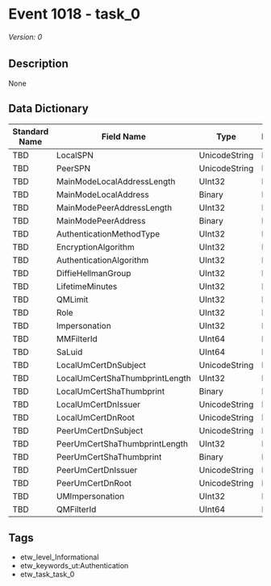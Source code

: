 # Event 1018 - task_0
###### Version: 0

## Description
None

## Data Dictionary
|Standard Name|Field Name|Type|Description|Sample Value|
|---|---|---|---|---|
|TBD|LocalSPN|UnicodeString|None|`None`|
|TBD|PeerSPN|UnicodeString|None|`None`|
|TBD|MainModeLocalAddressLength|UInt32|None|`None`|
|TBD|MainModeLocalAddress|Binary|None|`None`|
|TBD|MainModePeerAddressLength|UInt32|None|`None`|
|TBD|MainModePeerAddress|Binary|None|`None`|
|TBD|AuthenticationMethodType|UInt32|None|`None`|
|TBD|EncryptionAlgorithm|UInt32|None|`None`|
|TBD|AuthenticationAlgorithm|UInt32|None|`None`|
|TBD|DiffieHellmanGroup|UInt32|None|`None`|
|TBD|LifetimeMinutes|UInt32|None|`None`|
|TBD|QMLimit|UInt32|None|`None`|
|TBD|Role|UInt32|None|`None`|
|TBD|Impersonation|UInt32|None|`None`|
|TBD|MMFilterId|UInt64|None|`None`|
|TBD|SaLuid|UInt64|None|`None`|
|TBD|LocalUmCertDnSubject|UnicodeString|None|`None`|
|TBD|LocalUmCertShaThumbprintLength|UInt32|None|`None`|
|TBD|LocalUmCertShaThumbprint|Binary|None|`None`|
|TBD|LocalUmCertDnIssuer|UnicodeString|None|`None`|
|TBD|LocalUmCertDnRoot|UnicodeString|None|`None`|
|TBD|PeerUmCertDnSubject|UnicodeString|None|`None`|
|TBD|PeerUmCertShaThumbprintLength|UInt32|None|`None`|
|TBD|PeerUmCertShaThumbprint|Binary|None|`None`|
|TBD|PeerUmCertDnIssuer|UnicodeString|None|`None`|
|TBD|PeerUmCertDnRoot|UnicodeString|None|`None`|
|TBD|UMImpersonation|UInt32|None|`None`|
|TBD|QMFilterId|UInt64|None|`None`|

## Tags
* etw_level_Informational
* etw_keywords_ut:Authentication
* etw_task_task_0
